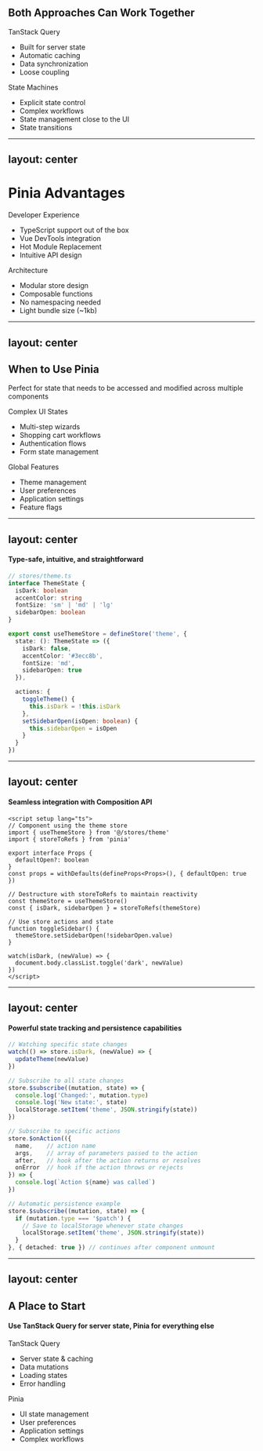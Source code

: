 ## Both Approaches Can Work Together
<div class="grid grid-cols-2 gap-16">
    <div>
        <div class="text-xl font-bold text-blue-400 mb-4">TanStack Query</div>
        <ul class="space-y-4">
            <li>Built for server state</li>
            <li>Automatic caching</li>
            <li>Data synchronization</li>
            <li>Loose coupling</li>
        </ul>
    </div>
    <div>
        <div class="text-xl font-bold text-green-400 mb-4">State Machines</div>
        <ul class="space-y-4">
            <li>Explicit state control</li>
            <li>Complex workflows</li>
            <li>State management close to the UI</li>
            <li>State transitions</li>
        </ul>
    </div>
</div>

---
layout: center
---

# Pinia Advantages

<div class="grid grid-cols-2 gap-16">
  <div>
    <div class="text-xl font-bold text-blue-400 mb-4">Developer Experience</div>
    <ul class="space-y-4">
      <li>TypeScript support out of the box</li>
      <li>Vue DevTools integration</li>
      <li>Hot Module Replacement</li>
      <li>Intuitive API design</li>
    </ul>
  </div>

  <div>
    <div class="text-xl font-bold text-green-400 mb-4">Architecture</div>
    <ul class="space-y-4">
      <li>Modular store design</li>
      <li>Composable functions</li>
      <li>No namespacing needed</li>
      <li>Light bundle size (~1kb)</li>
    </ul>
  </div>
</div>

---
layout: center
---

## When to Use Pinia
<p class="mt-4 text-center opacity-80">
  Perfect for state that needs to be accessed and modified across multiple components
</p>

<div class="grid grid-cols-2 gap-16">
  <div>
    <div class="text-xl font-bold text-blue-400 mb-4">Complex UI States</div>
    <ul class="space-y-4">
      <li>Multi-step wizards</li>
      <li>Shopping cart workflows</li>
      <li>Authentication flows</li>
      <li>Form state management</li>
    </ul>
  </div>

  <div>
    <div class="text-xl font-bold text-green-400 mb-4">Global Features</div>
    <ul class="space-y-4">
      <li>Theme management</li>
      <li>User preferences</li>
      <li>Application settings</li>
      <li>Feature flags</li>
    </ul>
  </div>
</div>

---
layout: center
---

<h4 class="text-center mb-4 opacity-80">
  Type-safe, intuitive, and straightforward
</h4>

```ts {9-25}{maxHeight:'400px'}
// stores/theme.ts
interface ThemeState {
  isDark: boolean
  accentColor: string
  fontSize: 'sm' | 'md' | 'lg'
  sidebarOpen: boolean
}

export const useThemeStore = defineStore('theme', {
  state: (): ThemeState => ({
    isDark: false,
    accentColor: '#3ecc8b',
    fontSize: 'md',
    sidebarOpen: true
  }),

  actions: {
    toggleTheme() {
      this.isDark = !this.isDark
    },
    setSidebarOpen(isOpen: boolean) {
      this.sidebarOpen = isOpen
    }
  }
})
```

---
layout: center
---

<h4 class="text-center mb-4 opacity-80">
  Seamless integration with Composition API
</h4>

```vue {3,8|11-13|14-18} {maxHeight:'400px'}
<script setup lang="ts">
// Component using the theme store
import { useThemeStore } from '@/stores/theme'
import { storeToRefs } from 'pinia'

export interface Props {
  defaultOpen?: boolean
}
const props = withDefaults(defineProps<Props>(), { defaultOpen: true })

// Destructure with storeToRefs to maintain reactivity
const themeStore = useThemeStore()
const { isDark, sidebarOpen } = storeToRefs(themeStore)

// Use store actions and state
function toggleSidebar() {
  themeStore.setSidebarOpen(!sidebarOpen.value)
}

watch(isDark, (newValue) => {
  document.body.classList.toggle('dark', newValue)
})
</script>
```

---
layout: center
---

<h4 class="text-center mb-4 opacity-80">
  Powerful state tracking and persistence capabilities
</h4>

```ts {1-4|6-11|13-21|23-29}{maxHeight:'400px'}
// Watching specific state changes
watch(() => store.isDark, (newValue) => {
  updateTheme(newValue)
})

// Subscribe to all state changes
store.$subscribe((mutation, state) => {
  console.log('Changed:', mutation.type)
  console.log('New state:', state)
  localStorage.setItem('theme', JSON.stringify(state))
})

// Subscribe to specific actions
store.$onAction(({
  name,    // action name
  args,    // array of parameters passed to the action
  after,   // hook after the action returns or resolves
  onError  // hook if the action throws or rejects
}) => {
  console.log(`Action ${name} was called`)
})

// Automatic persistence example
store.$subscribe((mutation, state) => {
  if (mutation.type === '$patch') {
    // Save to localStorage whenever state changes
    localStorage.setItem('theme', JSON.stringify(state))
  }
}, { detached: true }) // continues after component unmount
```

---
layout: center
---

## A Place to Start

<h4 class="text-center opacity-80">
  Use TanStack Query for server state, Pinia for everything else
</h4>

<div class="grid grid-cols-2 gap-16">
  <div>
    <div class="text-xl font-bold text-blue-400 mb-4">TanStack Query</div>
    <ul class="space-y-4">
      <li>Server state & caching</li>
      <li>Data mutations</li>
      <li>Loading states</li>
      <li>Error handling</li>
    </ul>
  </div>

  <div>
    <div class="text-xl font-bold text-green-400 mb-4">Pinia</div>
    <ul class="space-y-4">
      <li>UI state management</li>
      <li>User preferences</li>
      <li>Application settings</li>
      <li>Complex workflows</li>
    </ul>
  </div>
</div>